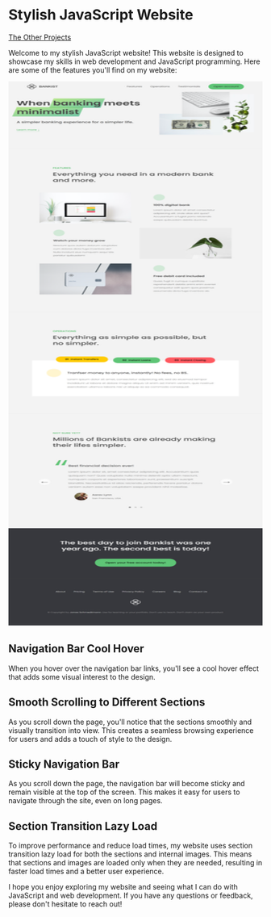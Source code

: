 # Stylish JavaScript Website

[The Other Projects](https://github.com/mAbdullah821/javascript-projects)

Welcome to my stylish JavaScript website! This website is designed to showcase my skills in web development and JavaScript programming. Here are some of the features you'll find on my website:

<img src="../Images/Stylish-JavaScript-website.png" alt="Stylish JavaScript Website" width="720" height="1080"/>

## Navigation Bar Cool Hover

When you hover over the navigation bar links, you'll see a cool hover effect that adds some visual interest to the design.

## Smooth Scrolling to Different Sections

As you scroll down the page, you'll notice that the sections smoothly and visually transition into view. This creates a seamless browsing experience for users and adds a touch of style to the design.

## Sticky Navigation Bar

As you scroll down the page, the navigation bar will become sticky and remain visible at the top of the screen. This makes it easy for users to navigate through the site, even on long pages.

## Section Transition Lazy Load

To improve performance and reduce load times, my website uses section transition lazy load for both the sections and internal images. This means that sections and images are loaded only when they are needed, resulting in faster load times and a better user experience.

I hope you enjoy exploring my website and seeing what I can do with JavaScript and web development. If you have any questions or feedback, please don't hesitate to reach out!
